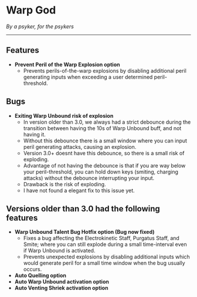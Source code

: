 # **Warp God**
_By a psyker, for the psykers_

---

## **Features**
- **Prevent Peril of the Warp Explosion option**
  - Prevents perils-of-the-warp explosions by disabling additional peril generating inputs when exceeding a user determined peril-threshold.
 
## **Bugs**
- **Exiting Warp Unbound risk of explosion**
  - In version older than 3.0, we always had a strict debounce during the transition between having the 10s of Warp Unbound buff, and not having it.
  - Without this debounce there is a small window where you can input peril generating attacks, causing an explosion.
  - Version 3.0+ doesnt have this debounce, so there is a small risk of exploding.
  - Advantage of not having the debounce is that if you are way below your peril-threshold, you can hold down keys (smiting, charging attacks) without the debounce interrupting your input.
  - Drawback is the risk of exploding.
  - I have not found a elegant fix to this issue yet.


## **Versions older than 3.0 had the following features**
- **Warp Unbound Talent Bug Hotfix option (Bug now fixed)**
  - Fixes a bug affecting the Electrokinetic Staff, Purgatus Staff, and Smite; where you can still explode during a small time-interval even if Warp Unbound is activated.
  - Prevents unexpected explosions by disabling additional inputs which would generate peril for a small time window when the bug usually occurs.
- **Auto Quelling option**
- **Auto Warp Unbound activation option**
- **Auto Venting Shriek activation option**
